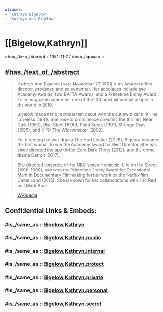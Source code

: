 ```yaml
---
aliases:
- "Kathryn Bigelow"
- "Kathryn Ann Bigelow"
---
```


# [[Bigelow,Kathryn]] 


#has_/time_/started :: 1951-11-27 
#has_/spouse :: 

## #has_/text_of_/abstract 

> Kathryn Ann Bigelow (born November 27, 1951) is an American film director, producer, and screenwriter. 
> Her accolades include two Academy Awards, two BAFTA Awards, and a Primetime Emmy Award. 
> Time magazine named her one of the 100 most influential people in the world in 2010.
>
> Bigelow made her directorial film debut with the outlaw biker film The Loveless (1981). 
> She rose to prominence directing the thrillers Near Dark (1987), Blue Steel (1990), Point Break (1991), Strange Days (1995), and K-19: The Widowmaker (2002). 
> 
> For directing the war drama The Hurt Locker (2008), 
> Bigelow became the first woman to win the Academy Award for Best Director. 
> She has since directed the spy thriller Zero Dark Thirty (2012), and the crime drama Detroit (2017).
>
> She directed episodes of the NBC series Homicide: Life on the Street (1998–1999), 
> and won the Primetime Emmy Award for Exceptional Merit in Documentary Filmmaking 
> for her work on the Netflix film Cartel Land (2015). 
> She is known for her collaborations with Eric Red and Mark Boal.
>
> [Wikipedia](https://en.wikipedia.org/wiki/Kathryn%20Bigelow) 


## Confidential Links & Embeds: 

### #is_/same_as :: [Bigelow,Kathryn](/_Standards/Society/Communication/Media/Movie/Movie-Genre/Movie-Director/Bigelow,Kathryn.md) 

### #is_/same_as :: [Bigelow,Kathryn.public](/_public/Society/Communication/Media/Movie/Movie-Genre/Movie-Director/Bigelow,Kathryn.public.md) 

### #is_/same_as :: [Bigelow,Kathryn.internal](/_internal/Society/Communication/Media/Movie/Movie-Genre/Movie-Director/Bigelow,Kathryn.internal.md) 

### #is_/same_as :: [Bigelow,Kathryn.protect](/_protect/Society/Communication/Media/Movie/Movie-Genre/Movie-Director/Bigelow,Kathryn.protect.md) 

### #is_/same_as :: [Bigelow,Kathryn.private](/_private/Society/Communication/Media/Movie/Movie-Genre/Movie-Director/Bigelow,Kathryn.private.md) 

### #is_/same_as :: [Bigelow,Kathryn.personal](/_personal/Society/Communication/Media/Movie/Movie-Genre/Movie-Director/Bigelow,Kathryn.personal.md) 

### #is_/same_as :: [Bigelow,Kathryn.secret](/_secret/Society/Communication/Media/Movie/Movie-Genre/Movie-Director/Bigelow,Kathryn.secret.md)

